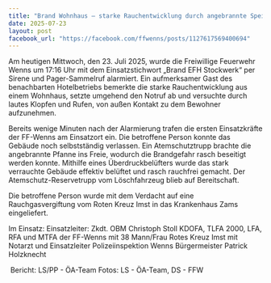 ```yaml
---
title: "Brand Wohnhaus – starke Rauchentwicklung durch angebrannte Speisen"
date: 2025-07-23
layout: post
facebook_url: "https://facebook.com/ffwenns/posts/1127617569400694"
---
```


Am heutigen Mittwoch, den 23. Juli 2025, wurde die Freiwillige Feuerwehr Wenns um 17:16 Uhr mit dem Einsatzstichwort „Brand EFH Stockwerk“ per Sirene und Pager-Sammelruf alarmiert. Ein aufmerksamer Gast des benachbarten Hotelbetriebs bemerkte die starke Rauchentwicklung aus einem Wohnhaus, setzte umgehend den Notruf ab und versuchte durch lautes Klopfen und Rufen, von außen Kontakt zu dem Bewohner aufzunehmen. 

Bereits wenige Minuten nach der Alarmierung trafen die ersten Einsatzkräfte der FF-Wenns am Einsatzort ein. Die betroffene Person konnte das Gebäude noch selbstständig verlassen. Ein Atemschutztrupp brachte die angebrannte Pfanne ins Freie, wodurch die Brandgefahr rasch beseitigt werden konnte. Mithilfe eines Überdruckbelüfters wurde das stark verrauchte Gebäude effektiv belüftet und rasch rauchfrei gemacht. Der Atemschutz-Reservetrupp vom Löschfahrzeug blieb auf Bereitschaft. 

Die betroffene Person wurde mit dem Verdacht auf eine Rauchgasvergiftung vom Roten Kreuz Imst in das Krankenhaus Zams eingeliefert. 

Im Einsatz:
 Einsatzleiter: Zkdt. OBM Christoph Stoll
 KDOFA, TLFA 2000, LFA, RFA und MTFA der FF-Wenns mit 38 Mann/Frau
 Rotes Kreuz Imst mit Notarzt und Einsatzleiter
 Polizeiinspektion Wenns
 Bürgermeister Patrick Holzknecht

️ Bericht: LS/PP - ÖA-Team
 Fotos: LS - ÖA-Team, DS - FFW